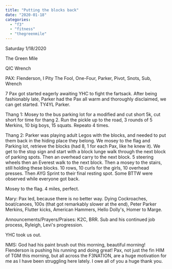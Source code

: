 ```yaml
---
title: "Putting the blocks back"
date: "2020-01-18"
categories: 
  - "f3"
  - "fitness"
  - "thegreenmile"
---
```


Saturday 1/18/2020

The Green Mile

QIC Wrench

PAX: Flenderson, I Pity The Fool, One-Four, Parker, Pivot, Snots, Sub, Wrench

7 Pax got started eagerly awaiting YHC to fight the fartsack. After being fashionably late, Parker had the Pax all warm and thoroughly disclaimed, we can get started. TY4YL Parker.

Thang 1: Mosey to the bus parking lot for a modified and cut short 5k, cut short for time for thang 2. Run the pickle up to the road, 3 rounds of 5 Merkins, 10 big boys, 15 squats. Repeato 4 times.

Thang 2: Parker was playing adult Legos with the blocks, and needed to put them back in the hiding place they belong. We mosey to the flag and Parking lot, retrieve the blocks (had 8, 1 for each Pax, like he knew it). We get to the stop sign and start with a block lunge walk through the next block of parking spots. Then an overhead carry to the next block. 5 steering wheels then an Everest walk to the next block. Then a mosey to the stairs, still holding these blocks. 10 rows, 10 curls for the girls, 10 overhead presses. Then AYG Sprint to their final resting spot. Some BTTW were observed while everyone got back.

Mosey to the flag. 4 miles, perfect.

Mary: Pax led, because there is no better way. Dying Cockroaches, boat/canoes, 100s (that got remarkably slower at the end), Peter Parker Merkins, Flutter kicks, American Hammers, Hello Dolly's, Homer to Marge.

Announcements/Prayers/Praises: K2C, BRR. Sub and his continued job process, Ryleigh, Levi's progression.

YHC took us out.

NMS: God had his paint brush out this morning, beautiful morning! Flenderson is pushing his running and doing great! Pax, not just the fin HIM of TGM this morning, but all across the F3NATION, are a huge motivation for me as I have been struggling here lately. I owe all of you a huge thank you.
